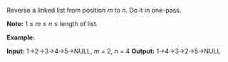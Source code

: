
Reverse a linked list from position  _m_  to  _n_. Do it in one-pass.

**Note:** 1 ≤  _m_  ≤  _n_  ≤ length of list.

**Example:**

**Input:** 1->2->3->4->5->NULL, _m_ = 2, _n_ = 4
**Output:** 1->4->3->2->5->NULL